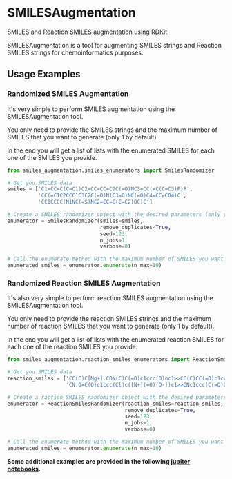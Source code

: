 # SMILESAugmentation

SMILES and Reaction SMILES augmentation using RDKit.

SMILESAugmentation is a tool for augmenting SMILES strings and Reaction SMILES strings for chemoinformatics purposes.

## Usage Examples

### Randomized SMILES Augmentation

It's very simple to perform SMILES augmentation using the SMILESAugmentation tool.

You only need to provide the SMILES strings and the maximum number of SMILES that you want to generate (only 1 by 
default). 

In the end you will get a list of lists with the enumerated SMILES for each one of the SMILES you provide.

```python
from smiles_augmentation.smiles_enumerators import SmilesRandomizer

# Get you SMILES data
smiles = ['C1=CC=C(C=C1)C2=CC=CC=C2C(=O)NC3=CC(=C(C=C3)F)F',
          'CC(=C1C2CCC1C3C2C(=O)N(C3=O)NC(=O)C4=CC=CO4)C',
          'CC1CCCC(N1NC(=S)NC2=CC=C(C=C2)OC)C']

# Create a SMILES randomizer object with the desired parameters (only your SMILES data is required)
enumerator = SmilesRandomizer(smiles=smiles, 
                              remove_duplicates=True, 
                              seed=123, 
                              n_jobs=1, 
                              verbose=0)

# Call the enumerate method with the maximum number of SMILES you want to generate
enumerated_smiles = enumerator.enumerate(n_max=10)
```

### Randomized Reaction SMILES Augmentation

It's also very simple to perform reaction SMILES augmentation using the SMILESAugmentation tool.

You only need to provide the reaction SMILES strings and the maximum number of reaction SMILES that you want to 
generate (only 1 by default). 

In the end you will get a list of lists with the enumerated reaction SMILES for each one of the reaction SMILES you 
provide.

```python
from smiles_augmentation.reaction_smiles_enumerators import ReactionSmilesRandomizer

# Get you SMILES data
reaction_smiles = ['CC(C)C[Mg+].CON(C)C(=O)c1ccc(O)nc1>>CC(C)CC(=O)c1ccc(O)nc1',
                   'CN.O=C(O)c1ccc(Cl)c([N+](=O)[O-])c1>>CNc1ccc(C(=O)O)cc1[N+](=O)[O-]']

# Create a raction SMILES randomizer object with the desired parameters (only your reaction SMILES data is required)
enumerator = ReactionSmilesRandomizer(reaction_smiles=reaction_smiles, 
                                      remove_duplicates=True, 
                                      seed=123, 
                                      n_jobs=1, 
                                      verbose=0)

# Call the enumerate method with the maximum number of SMILES you want to generate
enumerated_smiles = enumerator.enumerate(n_max=10)
```

**Some additional examples are provided in the following [jupiter notebooks](examples).**


